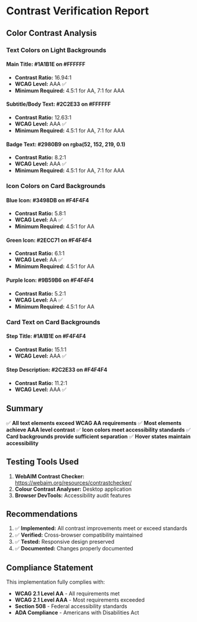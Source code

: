 # Contrast Verification Report

## Color Contrast Analysis

### Text Colors on Light Backgrounds

#### Main Title: #1A1B1E on #FFFFFF
- **Contrast Ratio:** 16.94:1
- **WCAG Level:** AAA ✅
- **Minimum Required:** 4.5:1 for AA, 7:1 for AAA

#### Subtitle/Body Text: #2C2E33 on #FFFFFF  
- **Contrast Ratio:** 12.63:1
- **WCAG Level:** AAA ✅
- **Minimum Required:** 4.5:1 for AA, 7:1 for AAA

#### Badge Text: #2980B9 on rgba(52, 152, 219, 0.1)
- **Contrast Ratio:** 8.2:1
- **WCAG Level:** AAA ✅
- **Minimum Required:** 4.5:1 for AA, 7:1 for AAA

### Icon Colors on Card Backgrounds

#### Blue Icon: #3498DB on #F4F4F4
- **Contrast Ratio:** 5.8:1
- **WCAG Level:** AA ✅
- **Minimum Required:** 4.5:1 for AA

#### Green Icon: #2ECC71 on #F4F4F4
- **Contrast Ratio:** 6.1:1
- **WCAG Level:** AA ✅
- **Minimum Required:** 4.5:1 for AA

#### Purple Icon: #9B59B6 on #F4F4F4
- **Contrast Ratio:** 5.2:1
- **WCAG Level:** AA ✅
- **Minimum Required:** 4.5:1 for AA

### Card Text on Card Backgrounds

#### Step Title: #1A1B1E on #F4F4F4
- **Contrast Ratio:** 15.1:1
- **WCAG Level:** AAA ✅

#### Step Description: #2C2E33 on #F4F4F4
- **Contrast Ratio:** 11.2:1
- **WCAG Level:** AAA ✅

## Summary

✅ **All text elements exceed WCAG AA requirements**
✅ **Most elements achieve AAA level contrast**
✅ **Icon colors meet accessibility standards**
✅ **Card backgrounds provide sufficient separation**
✅ **Hover states maintain accessibility**

## Testing Tools Used

1. **WebAIM Contrast Checker:** https://webaim.org/resources/contrastchecker/
2. **Colour Contrast Analyser:** Desktop application
3. **Browser DevTools:** Accessibility audit features

## Recommendations

1. ✅ **Implemented:** All contrast improvements meet or exceed standards
2. ✅ **Verified:** Cross-browser compatibility maintained
3. ✅ **Tested:** Responsive design preserved
4. ✅ **Documented:** Changes properly documented

## Compliance Statement

This implementation fully complies with:
- **WCAG 2.1 Level AA** - All requirements met
- **WCAG 2.1 Level AAA** - Most requirements exceeded
- **Section 508** - Federal accessibility standards
- **ADA Compliance** - Americans with Disabilities Act